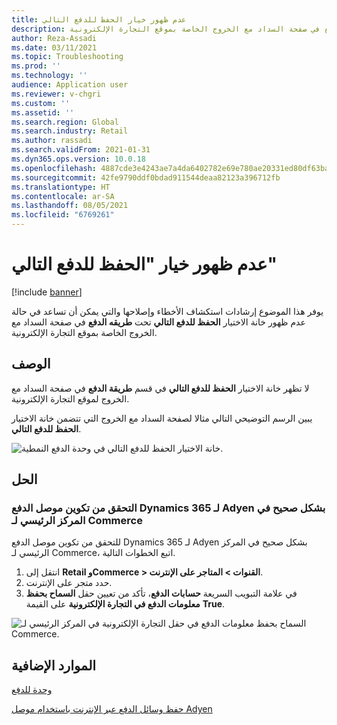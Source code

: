 ```yaml
---
title: عدم ظهور خيار الحفظ للدفع التالي
description: يوفر هذا الموضوع إرشادات استكشاف الأخطاء وإصلاحها والتي يمكن أن تساعد في حالة عدم ظهور خانة الاختيار الحفظ للدفع التالي تحت طريقه الدفع في صفحة السداد مع الخروج الخاصة بموقع التجارة الإلكترونية.
author: Reza-Assadi
ms.date: 03/11/2021
ms.topic: Troubleshooting
ms.prod: ''
ms.technology: ''
audience: Application user
ms.reviewer: v-chgri
ms.custom: ''
ms.assetid: ''
ms.search.region: Global
ms.search.industry: Retail
ms.author: rassadi
ms.search.validFrom: 2021-01-31
ms.dyn365.ops.version: 10.0.18
ms.openlocfilehash: 4887cde3e4243ae7a4da6402782e69e780ae20331ed80df63ba1239ef5187e41
ms.sourcegitcommit: 42fe9790ddf0bdad911544deaa82123a396712fb
ms.translationtype: HT
ms.contentlocale: ar-SA
ms.lasthandoff: 08/05/2021
ms.locfileid: "6769261"
---
```

# <a name="save-for-my-next-payment-option-doesnt-appear"></a>عدم ظهور خيار "الحفظ للدفع التالي"

[!include [banner](../../includes/banner.md)]

يوفر هذا الموضوع إرشادات استكشاف الأخطاء وإصلاحها والتي يمكن أن تساعد في حالة عدم ظهور خانة الاختيار **الحفظ للدفع التالي** تحت **طريقه الدفع** في صفحة السداد مع الخروج الخاصة بموقع التجارة الإلكترونية.

## <a name="description"></a>الوصف

لا تظهر خانة الاختيار **الحفظ للدفع التالي** في قسم **طريقة الدفع** في صفحة السداد مع الخروج لموقع التجارة الإلكترونية.

يبين الرسم التوضيحي التالي مثالا لصفحة السداد مع الخروج التي تتضمن خانة الاختيار **الحفظ للدفع التالي**.

![خانة الاختيار الحفظ للدفع التالي في وحدة الدفع النمطية.](media/payment-module-save-payment.jpg)

## <a name="resolution"></a>الحل

### <a name="verify-that-the-dynamics-365-payment-connector-for-adyen-is-correctly-configured-in-commerce-headquarters"></a>التحقق من تكوين موصل الدفع Dynamics 365 لـ Adyen بشكل صحيح في المركز الرئيسي لـ Commerce

للتحقق من تكوين موصل الدفع Dynamics 365 لـ Adyen بشكل صحيح في المركز الرئيسي لـ Commerce، اتبع الخطوات التالية.

1. انتقل إلى **Retail وCommerce \> القنوات \> المتاجر على الإنترنت**.
1. حدد متجر على الإنترنت.
1. في علامة التبويب السريعة **حسابات الدفع**، تأكد من تعيين حقل **السماح بحفظ معلومات الدفع في التجارة الإلكترونية** على القيمة **True**.

![السماح بحفظ معلومات الدفع في حقل التجارة الإلكترونية في المركز الرئيسي لـ Commerce.](media/payment-connector-save-payment.jpg)

## <a name="additional-resources"></a>الموارد الإضافية

[وحدة للدفع](../payment-module.md)

[حفظ وسائل الدفع عبر الإنترنت باستخدام موصل Adyen](../dev-itpro/adyen-connector-listPI.md)
